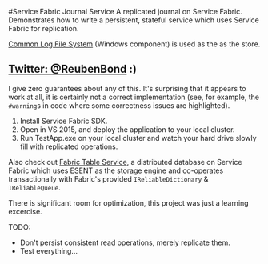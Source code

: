 #Service Fabric Journal Service
A replicated journal on Service Fabric. Demonstrates how to write a persistent, stateful service which uses Service Fabric for replication.

[Common Log File System](https://msdn.microsoft.com/en-us/library/windows/desktop/bb986747(v=vs.85).aspx) (Windows component) is used as the as the store.

## [Twitter: @ReubenBond](https://twitter.com/reubenbond) :)

I give zero guarantees about any of this. It's surprising that it appears to work at all, it is certainly not a correct implementation (see, for example, the `#warning`s in code where some correctness issues are highlighted).

1. Install Service Fabric SDK.
2. Open in VS 2015, and deploy the application to your local cluster.
3. Run TestApp.exe on your local cluster and watch your hard drive slowly fill with replicated operations.

Also check out [Fabric Table Service](https://github.com/ReubenBond/FabricTableService), a distributed database on Service Fabric which uses ESENT as the storage engine and co-operates transactionally with Fabric's provided `IReliableDictionary` & `IReliableQueue`.

There is significant room for optimization, this project was just a learning excercise.

TODO:
* Don't persist consistent read operations, merely replicate them.
* Test everything...
